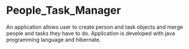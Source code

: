 # People_Task_Manager
An application allows user to create person and task objects and merge people and tasks they have to do. Application is developed with java programming language and hibernate.
